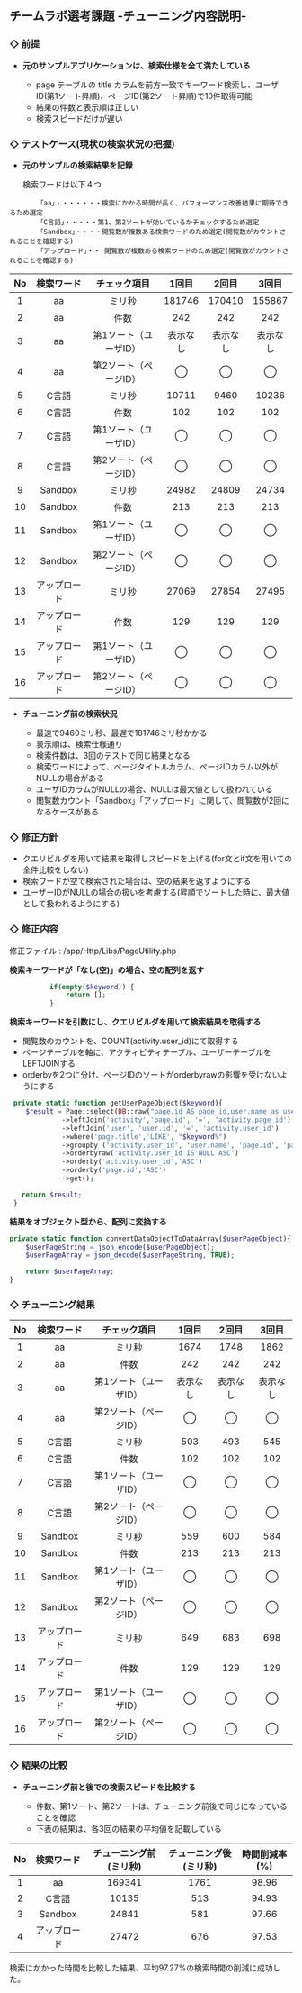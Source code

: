 ## チームラボ選考課題 -チューニング内容説明-

### ◇ 前提

  * <b>元のサンプルアプリケーションは、検索仕様を全て満たしている</b>  

    * page テーブルの title カラムを前方一致でキーワード検索し、ユーザID(第1ソート昇順)、ぺージID(第2ソート昇順)で10件取得可能
    * 結果の件数と表示順は正しい  
    * 検索スピードだけが遅い  

### ◇ テストケース(現状の検索状況の把握)
  * <b>元のサンプルの検索結果を記録</b>  

    検索ワードは以下４つ  
```
      　「aa」・・・・・・・検索にかかる時間が長く、パフォーマンス改善結果に期待できるため選定  
      　「C言語」・・・・・第1、第2ソートが効いているかチェックするため選定  
      　「Sandbox」・・・・閲覧数が複数ある検索ワードのため選定(閲覧数がカウントされることを確認する)  
      　「アップロード」・・ 閲覧数が複数ある検索ワードのため選定(閲覧数がカウントされることを確認する)  
```


No| 検索ワード |チェック項目 | 1回目 |2回目 | 3回目
:---:|:---:|:---:|:---:|:---:|:---:
1| aa | ミリ秒 |181746|170410|155867
2| aa | 件数 |242|242|242
3| aa | 第1ソート（ユーザID） |表示なし|表示なし|表示なし
4| aa | 第2ソート（ぺージID） |◯|◯|◯
5| C言語| ミリ秒 |10711|9460|10236
6| C言語| 件数 |102|102|102
7| C言語| 第1ソート（ユーザID） |◯|◯|◯
8| C言語| 第2ソート（ぺージID） |◯|◯|◯
9| Sandbox| ミリ秒 |24982|24809|24734
10| Sandbox| 件数 |213|213|213
11| Sandbox| 第1ソート（ユーザID） |◯|◯|◯
12| Sandbox| 第2ソート（ぺージID） |◯|◯|◯
13| アップロード| ミリ秒 |27069|27854|27495
14| アップロード| 件数 |129|129|129
15| アップロード| 第1ソート（ユーザID） |◯|◯|◯
16| アップロード| 第2ソート（ぺージID） |◯|◯|◯


 * <b>チューニング前の検索状況</b>  

    * 最速で9460ミリ秒、最遅で181746ミリ秒かかる
    * 表示順は、検索仕様通り
    * 検索件数は、3回のテストで同じ結果となる
    * 検索ワードによって、ぺージタイトルカラム、ぺージIDカラム以外がNULLの場合がある
    * ユーザIDカラムがNULLの場合、NULLは最大値として扱われている
    * 閲覧数カウント「Sandbox」「アップロード」に関して、閲覧数が2回になるケースがある  


### ◇ 修正方針

  * クエリビルダを用いて結果を取得しスピードを上げる(for文とif文を用いての全件比較をしない)
  * 検索ワードが空で検索された場合は、空の結果を返すようにする
  * ユーザーIDがNULLの場合の扱いを考慮する(昇順でソートした時に、最大値として扱われるようにする)


### ◇ 修正内容  

  修正ファイル : /app/Http/Libs/PageUtility.php

<b>検索キーワードが「なし(空)」の場合、空の配列を返す</b>   
```php
          if(empty($keyword)) {
              return [];
          }
```
<b>検索キーワードを引数にし、クエリビルダを用いて検索結果を取得する</b>  

  * 閲覧数のカウントを、COUNT(activity.user_id)にて取得する
  * ぺージテーブルを軸に、アクティビティテーブル、ユーザーテーブルをLEFTJOINする
  * orderbyを2つに分け、ぺージIDのソートがorderbyrawの影響を受けないようにする  

  ```php
   private static function getUserPageObject($keyword){
      $result = Page::select(DB::raw("page.id AS page_id,user.name as user_name,activity.user_id as user_id,page.title as page_title,COUNT(activity.user_id) as view_count"))
               ->leftJoin('activity','page.id', '=', 'activity.page_id')
               ->leftJoin('user', 'user.id', '=', 'activity.user_id')
               ->where('page.title','LIKE', "$keyword%")
               ->groupby ('activity.user_id', 'user.name', 'page.id', 'page.title')
               ->orderbyraw('activity.user_id IS NULL ASC')
               ->orderby('activity.user_id','ASC')
               ->orderby('page.id','ASC')
               ->get();

     return $result;
   }
```

 <b>結果をオブジェクト型から、配列に変換する</b>  

```php
private static function convertDataObjectToDataArray($userPageObject){
    $userPageString = json_encode($userPageObject);
    $userPageArray = json_decode($userPageString, TRUE);

    return $userPageArray;
}
```

### ◇ チューニング結果

No| 検索ワード |チェック項目 | 1回目 |2回目 | 3回目
:---:|:---:|:---:|:---:|:---:|:---:
1| aa | ミリ秒 |1674|1748|1862
2| aa | 件数 |242|242|242
3| aa | 第1ソート（ユーザID） |表示なし|表示なし|表示なし
4| aa | 第2ソート（ぺージID） |◯|◯|◯
5| C言語| ミリ秒 |503|493|545
6| C言語| 件数 |102|102|102
7| C言語| 第1ソート（ユーザID） |◯|◯|◯
8| C言語| 第2ソート（ぺージID） |◯|◯|◯
9| Sandbox| ミリ秒 |559|600|584
10| Sandbox| 件数 |213|213|213
11| Sandbox| 第1ソート（ユーザID） |◯|◯|◯
12| Sandbox| 第2ソート（ぺージID） |◯|◯|◯
13| アップロード| ミリ秒 |649|683|698
14| アップロード| 件数 |129|129|129
15| アップロード| 第1ソート（ユーザID） |◯|◯|◯
16| アップロード| 第2ソート（ぺージID） |◯|◯|◯


### ◇ 結果の比較
* <b>チューニング前と後での検索スピードを比較する</b>  

  * 件数、第1ソート、第2ソートは、チューニング前後で同じになっていることを確認  
  * 下表の結果は、各3回の結果の平均値を記載している

No| 検索ワード |チューニング前　(ミリ秒) |チューニング後　(ミリ秒)|時間削減率　(%)
:---:|:---:|:---:|:---:|:---:|
1| aa |169341|1761|98.96
2| C言語 |10135|513|94.93
3| Sandbox |24841|581|97.66
4| アップロード|27472|676|97.53

検索にかかった時間を比較した結果、平均97.27%の検索時間の削減に成功した。
